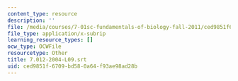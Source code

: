 ```yaml
---
content_type: resource
description: ''
file: /media/courses/7-01sc-fundamentals-of-biology-fall-2011/ced9851f6709bd580a64f93ae98ad28b_7.012-2004-L09.srt
file_type: application/x-subrip
learning_resource_types: []
ocw_type: OCWFile
resourcetype: Other
title: 7.012-2004-L09.srt
uid: ced9851f-6709-bd58-0a64-f93ae98ad28b
---
```

